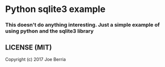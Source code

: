 # Python sqlite3 example

### This doesn't do anything interesting. Just a simple example of using python and the sqlite3 library

## LICENSE (MIT)
Copyright (c) 2017 Joe Berria